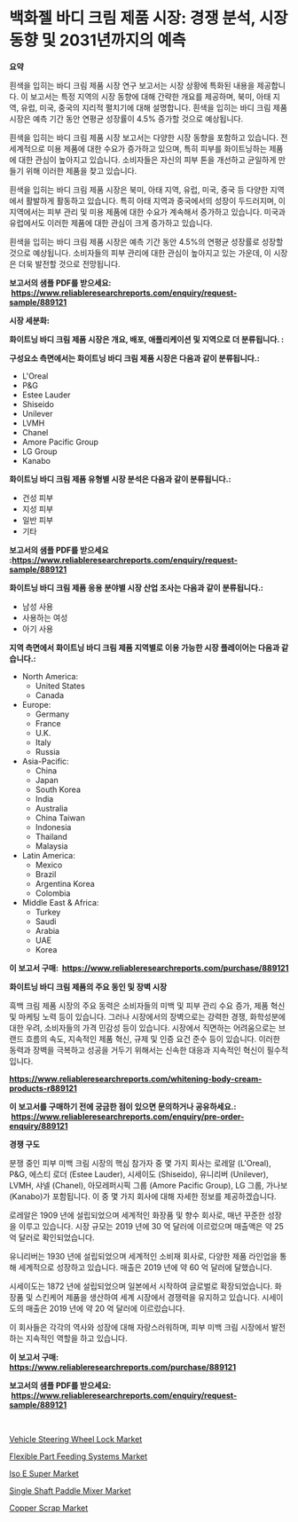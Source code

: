 <p><h1>백화젤 바디 크림 제품 시장: 경쟁 분석, 시장 동향 및 2031년까지의 예측</h1></p><p><strong>요약</strong></p>
<p><p>흰색을 입히는 바디 크림 제품 시장 연구 보고서는 시장 상황에 특화된 내용을 제공합니다. 이 보고서는 특정 지역의 시장 동향에 대해 간략한 개요를 제공하며, 북미, 아태 지역, 유럽, 미국, 중국의 지리적 펼치기에 대해 설명합니다. 흰색을 입히는 바디 크림 제품 시장은 예측 기간 동안 연평균 성장률이 4.5% 증가할 것으로 예상됩니다.</p><p>흰색을 입히는 바디 크림 제품 시장 보고서는 다양한 시장 동향을 포함하고 있습니다. 전 세계적으로 미용 제품에 대한 수요가 증가하고 있으며, 특히 피부를 화이트닝하는 제품에 대한 관심이 높아지고 있습니다. 소비자들은 자신의 피부 톤을 개선하고 균일하게 만들기 위해 이러한 제품을 찾고 있습니다.</p><p>흰색을 입히는 바디 크림 제품 시장은 북미, 아태 지역, 유럽, 미국, 중국 등 다양한 지역에서 활발하게 활동하고 있습니다. 특히 아태 지역과 중국에서의 성장이 두드러지며, 이 지역에서는 피부 관리 및 미용 제품에 대한 수요가 계속해서 증가하고 있습니다. 미국과 유럽에서도 이러한 제품에 대한 관심이 크게 증가하고 있습니다.</p><p>흰색을 입히는 바디 크림 제품 시장은 예측 기간 동안 4.5%의 연평균 성장률로 성장할 것으로 예상됩니다. 소비자들의 피부 관리에 대한 관심이 높아지고 있는 가운데, 이 시장은 더욱 발전할 것으로 전망됩니다.</p></p>
<p><strong>보고서의 샘플 PDF를 받으세요: &nbsp;<a href="https://www.reliableresearchreports.com/enquiry/request-sample/889121">https://www.reliableresearchreports.com/enquiry/request-sample/889121</a></strong></p>
<p><strong>시장 세분화:</strong></p>
<p><strong> 화이트닝 바디 크림 제품 시장은 개요, 배포, 애플리케이션 및 지역으로 더 분류됩니다. :</strong></p>
<p><strong>구성요소 측면에서는 화이트닝 바디 크림 제품 시장은 다음과 같이 분류됩니다.:</strong></p>
<p><ul><li>L'Oreal</li><li>P&G</li><li>Estee Lauder</li><li>Shiseido</li><li>Unilever</li><li>LVMH</li><li>Chanel</li><li>Amore Pacific Group</li><li>LG Group</li><li>Kanabo</li></ul></p>
<p><strong> 화이트닝 바디 크림 제품 유형별 시장 분석은 다음과 같이 분류됩니다.:</strong></p>
<p><ul><li>건성 피부</li><li>지성 피부</li><li>일반 피부</li><li>기타</li></ul></p>
<p><strong>보고서의 샘플 PDF를 받으세요 :<a href="https://www.reliableresearchreports.com/enquiry/request-sample/889121">https://www.reliableresearchreports.com/enquiry/request-sample/889121</a></strong></p>
<p><strong> 화이트닝 바디 크림 제품 응용 분야별 시장 산업 조사는 다음과 같이 분류됩니다.:</strong></p>
<p><ul><li>남성 사용</li><li>사용하는 여성</li><li>아기 사용</li></ul></p>
<p><strong>지역 측면에서 화이트닝 바디 크림 제품 지역별로 이용 가능한 시장 플레이어는 다음과 같습니다.:</strong></p>
<p><ul>
    <li>
        North America:
        <ul>
            <li>United States</li>
            <li>Canada</li>
        </ul>
    </li>
    <li>
        Europe:
        <ul>
            <li>Germany</li>
            <li>France</li>
            <li>U.K.</li>
            <li>Italy</li>
            <li>Russia</li>
        </ul>
    </li>
    <li>
        Asia-Pacific:
        <ul>
            <li>China</li>
            <li>Japan</li>
            <li>South Korea</li>
            <li>India</li>
            <li>Australia</li>
            <li>China Taiwan</li>
            <li>Indonesia</li>
            <li>Thailand</li>
            <li>Malaysia</li>
        </ul>
    </li>
    <li>
        Latin America:
        <ul>
            <li>Mexico</li>
            <li>Brazil</li>
            <li>Argentina Korea</li>
            <li>Colombia</li>
        </ul>
    </li>
    <li>
        Middle East & Africa:
        <ul>
            <li>Turkey</li>
            <li>Saudi</li>
            <li>Arabia</li>
            <li>UAE</li>
            <li>Korea</li>
        </ul>
    </li>
    </ul></p>
<p><strong>이 보고서 구매: &nbsp;<a href="https://www.reliableresearchreports.com/purchase/889121">https://www.reliableresearchreports.com/purchase/889121</a></strong></p>
<p><strong>화이트닝 바디 크림 제품의 주요 동인 및 장벽 시장</strong></p>
<p><p>흑백 크림 제품 시장의 주요 동력은 소비자들의 미백 및 피부 관리 수요 증가, 제품 혁신 및 마케팅 노력 등이 있습니다. 그러나 시장에서의 장벽으로는 강력한 경쟁, 화학성분에 대한 우려, 소비자들의 가격 민감성 등이 있습니다. 시장에서 직면하는 어려움으로는 브랜드 흐름의 속도, 지속적인 제품 혁신, 규제 및 인증 요건 준수 등이 있습니다. 이러한 동력과 장벽을 극복하고 성공을 거두기 위해서는 신속한 대응과 지속적인 혁신이 필수적입니다.</p></p>
<p><strong><a href="https://www.reliableresearchreports.com/whitening-body-cream-products-r889121">https://www.reliableresearchreports.com/whitening-body-cream-products-r889121</a></strong></p>
<p><strong>이 보고서를 구매하기 전에 궁금한 점이 있으면 문의하거나 공유하세요.: &nbsp;<a href="https://www.reliableresearchreports.com/enquiry/pre-order-enquiry/889121">https://www.reliableresearchreports.com/enquiry/pre-order-enquiry/889121</a></strong></p>
<p><strong>경쟁 구도</strong></p>
<p><p>분쟁 중인 피부 미백 크림 시장의 핵심 참가자 중 몇 가지 회사는 로레알 (L'Oreal), P&G, 에스티 로더 (Estee Lauder), 시세이도 (Shiseido), 유니리버 (Unilever), LVMH, 샤넬 (Chanel), 아모레퍼시픽 그룹 (Amore Pacific Group), LG 그룹, 가나보 (Kanabo)가 포함됩니다. 이 중 몇 가지 회사에 대해 자세한 정보를 제공하겠습니다.</p><p>로레알은 1909 년에 설립되었으며 세계적인 화장품 및 향수 회사로, 매년 꾸준한 성장을 이루고 있습니다. 시장 규모는 2019 년에 30 억 달러에 이르렀으며 매출액은 약 25 억 달러로 확인되었습니다.</p><p>유니리버는 1930 년에 설립되었으며 세계적인 소비재 회사로, 다양한 제품 라인업을 통해 세계적으로 성장하고 있습니다. 매출은 2019 년에 약 60 억 달러에 달했습니다.</p><p>시세이도는 1872 년에 설립되었으며 일본에서 시작하여 글로벌로 확장되었습니다. 화장품 및 스킨케어 제품을 생산하여 세계 시장에서 경쟁력을 유지하고 있습니다. 시세이도의 매출은 2019 년에 약 20 억 달러에 이르렀습니다.</p><p>이 회사들은 각각의 역사와 성장에 대해 자랑스러워하며, 피부 미백 크림 시장에서 발전하는 지속적인 역할을 하고 있습니다.</p></p>
<p><strong>이 보고서 구매: &nbsp; <a href="https://www.reliableresearchreports.com/purchase/889121">https://www.reliableresearchreports.com/purchase/889121</a></strong></p>
<p><strong>보고서의 샘플 PDF를 받으세요: &nbsp;<a href="https://www.reliableresearchreports.com/enquiry/request-sample/889121">https://www.reliableresearchreports.com/enquiry/request-sample/889121</a></strong><strong></strong></p>
<p>&nbsp;</p>
<p><p><a href="https://www.linkedin.com/pulse/vehicle-steering-wheel-lock-market-analysis-examines-its-scope-zkbqe?trackingId=Fw10moohsKNE2dH6urJj0Q%3D%3D">Vehicle Steering Wheel Lock Market</a></p><p><a href="https://acidic-farm-354.notion.site/Flexible-Part-Feeding-Systems-Market-Comprehensive-Assessment-by-Type-Application-and-Geography-09911275757b444097363f443d577667">Flexible Part Feeding Systems Market</a></p><p><a href="https://issuu.com/reportprime-2/docs/iso-e-super-market-size-2030.pptx">Iso E Super Market</a></p><p><a href="https://github.com/joannesouthgate/Market-Research-Report-List-2/blob/main/single-shaft-paddle-mixer-market.md">Single Shaft Paddle Mixer Market</a></p><p><a href="https://issuu.com/reportprime-2/docs/copper-scrap-market-size-2030.pptx">Copper Scrap Market</a></p></p>